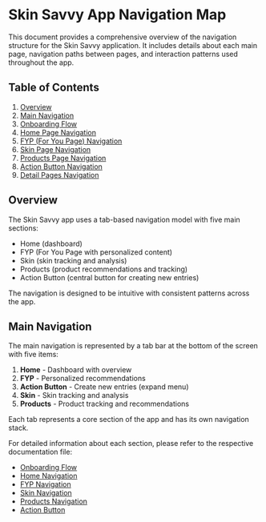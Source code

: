 
# Skin Savvy App Navigation Map

This document provides a comprehensive overview of the navigation structure for the Skin Savvy application. It includes details about each main page, navigation paths between pages, and interaction patterns used throughout the app.

## Table of Contents

1. [Overview](#overview)
2. [Main Navigation](#main-navigation)
3. [Onboarding Flow](#onboarding-flow)
4. [Home Page Navigation](#home-page-navigation)
5. [FYP (For You Page) Navigation](#fyp-for-you-page-navigation)
6. [Skin Page Navigation](#skin-page-navigation)
7. [Products Page Navigation](#products-page-navigation)
8. [Action Button Navigation](#action-button-navigation)
9. [Detail Pages Navigation](#detail-pages-navigation)

## Overview

The Skin Savvy app uses a tab-based navigation model with five main sections:
- Home (dashboard)
- FYP (For You Page with personalized content)
- Skin (skin tracking and analysis)
- Products (product recommendations and tracking)
- Action Button (central button for creating new entries)

The navigation is designed to be intuitive with consistent patterns across the app.

## Main Navigation

The main navigation is represented by a tab bar at the bottom of the screen with five items:

1. **Home** - Dashboard with overview
2. **FYP** - Personalized recommendations
3. **Action Button** - Create new entries (expand menu)
4. **Skin** - Skin tracking and analysis
5. **Products** - Product tracking and recommendations

Each tab represents a core section of the app and has its own navigation stack.

For detailed information about each section, please refer to the respective documentation file:

- [Onboarding Flow](./OnboardingFlow.md)
- [Home Navigation](./HomeNavigation.md)
- [FYP Navigation](./FYPNavigation.md)
- [Skin Navigation](./SkinNavigation.md)
- [Products Navigation](./ProductsNavigation.md)
- [Action Button](./ActionButton.md)
